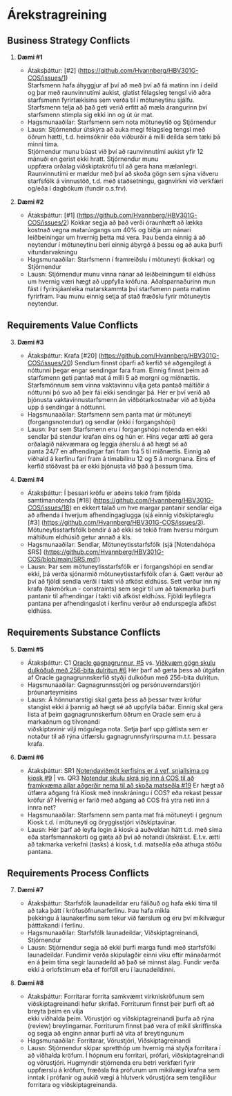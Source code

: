 # Árekstragreining

## Business Strategy Conflicts
1. **Dæmi #1**  
   - Átaksþáttur: [#2]  (https://github.com/Hvannberg/HBV301G-COS/issues/1)  
   Starfsmenn hafa áhyggjur af því að með því að fá matinn inn í deild og þar með raunvinnutími aukist, glatist félagsleg
   tengsl við aðra starfsmenn fyrirtækisins sem verða til í mötuneytinu sjálfu. Starfsmenn telja að það geti verið 
   erfitt að mæla árangurinn því starfsmenn stimpla sig ekki inn og út úr mat. 
   - Hagsmunaaðilar: Starfsmenn sem nota mötuneytið og Stjórnendur   
   - Lausn: Stjórnendur útskýra að auka megi félagsleg tengsl með öðrum hætti, t.d. heimsóknir eða viðburðir á milli deilda sem tæki þá minni tíma.   
   Stjórnendur munu  búast við því að raunvinnutími aukist yfir 12 mánuði en gerist ekki hratt. Stjórnendur munu  
   uppfæra orðalag viðskiptakröfu til að gera hana mælanlegri. Raunvinnutími er mældur með því að
   skoða gögn sem sýna viðveru starfsfólk á vinnustöð, t.d. með staðsetningu, gagnvirkni við verkfæri og/eða í dagbókum (fundir o.s.frv).

2. **Dæmi #2**  
   - Átaksþáttur: [#1] (https://github.com/Hvannberg/HBV301G-COS/issues/2) Kokkar segja að það verði óraunhæft að lækka kostnað vegna matarúrgangs um 40% 
   og biðja um nánari leiðbeiningar um hvernig þetta má vera. Þau benda einnig á að neytendur í mötuneytinu beri einnig ábyrgð á þessu og að auka þurfi vitundarvakningu 
   - Hagsmunaaðilar: Starfsmenn í framreiðslu í mötuneyti (kokkar) og Stjórnendur  
   - Lausn: Stjórnendur munu vinna nánar að leiðbeiningum til eldhúss um hvernig væri hægt að uppfylla kröfuna. Aðalsparnaðurinn mun fást 
   í fyrirsjáanleika matarskammta því starfsmenn panta matinn fyrirfram. Þau munu einnig
     setja af stað fræðslu fyrir mötuneytis neytendur. 

## Requirements Value Conflicts
3. **Dæmi #3**  
   - Átaksþáttur: Krafa [#20] (https://github.com/Hvannberg/HBV301G-COS/issues/20) Sendlum finnst óþarfi að kerfið sé aðgengilegt á nóttunni þegar engar sendingar fara fram. Einnig finnst
   þeim að starfsmenn geti pantað mat á milli 5 að morgni og miðnættis. Starfsmönnum sem vinna vaktavinnu vilja  geta pantað máltíðir á nóttunni þó svo að þeir fái ekki sendingar þá. Hér er því verið að 
   þjónusta vaktavinnustarfsmenn án viðbótarkostnaðar við að bjóða upp á sendingar á nóttunni. 
   - Hagsmunaaðilar: Starfsmenn sem panta mat úr mötuneyti (forgangsnotendur) og sendlar (ekki í forgangshópi)
   - Lausn: Þar sem Starfsmenn eru í forgangshópi notenda en ekki sendlar þá stendur krafan eins og hún er. Hins vegar ætti að gera orðalagið nákvæmara og leggja áherslu á að hægt sé að  
   panta 24/7 en afhendingar fari fram frá 5 til miðnættis. Einnig að viðhald á kerfinu fari fram á tímabilinu 12 og 5 á morgnana. Eins ef kerfið stöðvast þá er ekki þjónusta við það
   á þessum tíma. 

4. **Dæmi #4**  
   - Átaksþáttur: Í þessari kröfu er aðeins tekið fram fjölda samtímanotenda [#18] (https://github.com/Hvannberg/HBV301G-COS/issues/18) en ekkert talað um hve margar pantanir sendlar eiga 
   að afhenda í hverjum afhendingaglugga (sjá einnig viðskiptareglu [#3] (https://github.com/Hvannberg/HBV301G-COS/issues/3). Mötuneytisstarfsfólk bendir á að ekki sé tekið fram hversu mörgum máltíðum eldhúsið getur annað á kls. 
   - Hagsmunaaðilar: Sendlar, Mötuneytisstarfsfólk (sjá [Notendahópa SRS] (https://github.com/Hvannberg/HBV301G-COS/blob/main/SRS.md))  
   - Lausn: Þar sem mötuneytisstarfsfólk er í forgangshópi en sendlar ekki, þá verða sjónarmið mötuneytisstarfsfólk ofan á. Gætt verður að því að fjöldi sendla verði í takti við afköst eldhúss. 
   Sett verður inn ný krafa (takmörkun - constraints) sem segir til um að takmarka þurfi pantanir til afhendingar
   í takti við afköst eldhúss. Fjöldi leyfilegra pantana per afhendingaslot í kerfinu verður að endurspegla afköst eldhúss. 

## Requirements Substance Conflicts
5. **Dæmi #5**  
   - Átaksþáttur:   C1 [Oracle gagnagrunnur, #5](https://github.com/Hvannberg/HBV301G-COS/issues/5)  vs.  [Viðkvæm gögn skulu dulkóðuð með 256-bita dulritun #6](https://github.com/Hvannberg/HBV301G-COS/issues/6)
   Hér þarf að gæta þess að útgáfan af Oracle gagnagrunnskerfið styðji dulkóðun með 256-bita dulritun. 
   - Hagsmunaaðilar: Gagnagrunnsstjóri og persónuverndarstjóri þróunarteymisins   
   - Lausn: Á hönnunarstigi skal gæta þess að þessar tvær kröfur stangist ekki á þannig að hægt sé að uppfylla báðar. Einnig skal gera lista af þeim gagnagrunnskerfum öðrum en Oracle sem eru á markaðnum og tilvonandi   
   viðskiptavinir vilji mögulega nota. Setja þarf upp gátlista sem er notaður til að rýna útfærslu gagnagrunnsfyrirspurna m.t.t. þessara krafa.  

6. **Dæmi #6**  
   - Átaksþáttur:  SR1  [Notendaviðmót kerfisins er á vef, snjallsíma og kiosk #9](https://github.com/Hvannberg/HBV301G-COS/issues/9) | vs.   QR3 [Notendur skulu skrá sig inn á COS til að framkvæma allar aðgerðir nema til að skoða matseðla #19](https://github.com/Hvannberg/HBV301G-COS/issues/19)
   Er hægt að útfæra aðgang frá Kiosk með innskráningu í COS? eða rekast þessar kröfur á? Hvernig er farið með aðgang að COS frá ytra neti inn á innra net? 
   - Hagsmunaaðilar: Starfsmenn sem panta mat frá mötuneyti í gegnum Kiosk t.d. í mötuneyti og öryggisstjóri viðskiptavinar.   
   - Lausn:  Hér þarf að leyfa login á kiosk á auðveldan hátt t.d. með síma eða starfsmannakorti og gæta að því að notandi útskráist.  E.t.v. ætti að takmarka verkefni (tasks) á kiosk, t.d. matseðla eða athuga stöðu pantana.  

## Requirements Process Conflicts
7. **Dæmi #7**  
   - Átaksþáttur: Starfsfólk launadeildar eru fáliðuð og hafa ekki tíma til að taka þátt í kröfusöfnunarferlinu. Þau hafa mikla  
   þekkingu á launakerfinu sem tekur við færslum og eru því mikilvægur þátttakandi í ferlinu. 
   - Hagsmunaaðilar: Starfsfólk launadeildar, Viðskiptagreinandi, Stjórnendur  
   - Lausn:  Stjórnendur segja að ekki þurfi marga fundi með starfsfólki launadeildar. Fundirnir verða skipulagðir
   einni viku eftir mánaðarmót en á þeim tíma segir launadeild að það sé minnst álag. Fundir verða ekki á orlofstímum eða
   ef forföll eru í launadeildinni. 
   
8. **Dæmi #8**  
   - Átaksþáttur: Forritarar forrita samkvæmt virkniskröfunum sem viðskiptagreinandi hefur skrifað. Forriturum finnst þeir þurfi oft að breyta þeim en vilja  
   ekki viðhalda þeim. Vörustjóri og viðskiptagreinandi þurfa að rýna (review) breytingarnar.  Forriturum finnst það vera of mikil skriffinska og segja að enginn annar þurfi að vita af breytingunum
   - Hagsmunaaðilar: Forritarar, Vörustjóri, Viðskiptagreinandi
   - Lausn:  Stjórnendur skipar spretthóp um hvernig má styðja forritara í að viðhalda kröfum. Í hópnum eru forritari, prófari, viðskiptagreinandi og 
   vörustjóri. Hugmyndir stjórnenda eru betri verkfæri fyrir uppfærslu á kröfum, fræðsla frá prófurum um mikilvægi krafna sem inntak í prófanir og 
   aukið vægi á hlutverk vörustjóra sem tengiliður forritara og viðskiptagreinanda. 
